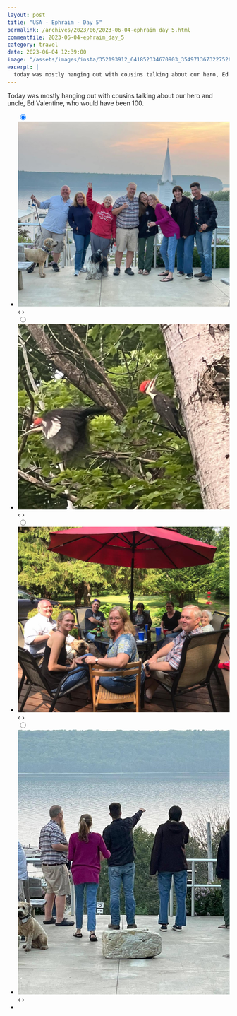 ```yaml
---
layout: post
title: "USA - Ephraim - Day 5"
permalink: /archives/2023/06/2023-06-04-ephraim_day_5.html
commentfile: 2023-06-04-ephraim_day_5
category: travel
date: 2023-06-04 12:39:00
image: "/assets/images/insta/352193912_641852334670903_3549713673227526158_n_17987894708102945.jpg"
excerpt: |
  today was mostly hanging out with cousins talking about our hero, Ed Valentine, who would have been 100.
---
```


Today was mostly hanging out with cousins talking about our hero and uncle, Ed Valentine, who would have been 100.

<ul class="slides">
    <input type="radio" name="radio-btn" id="img-1" checked="checked" />
    <li class="slide-container">
        <div class="slide">
          <a href="/assets/images/insta/352102990_3503174023337060_7864059286384588874_n_18290288728191735.jpg"><img src="/assets/images/insta/352102990_3503174023337060_7864059286384588874_n_18290288728191735.jpg" /></a>
        </div>
    <div class="nav">
      <label for="img-4" class="prev">&#x2039;</label>
      <label for="img-2" class="next">&#x203a;</label>
    </div>
    </li>
        <input type="radio" name="radio-btn" id="img-2"  />
    <li class="slide-container">
        <div class="slide">
          <a href="/assets/images/insta/351742883_258644380017281_8300600630068148195_n_18004955815667585.jpg"><img src="/assets/images/insta/351742883_258644380017281_8300600630068148195_n_18004955815667585.jpg" /></a>
        </div>
    <div class="nav">
      <label for="img-1" class="prev">&#x2039;</label>
      <label for="img-3" class="next">&#x203a;</label>
    </div>
    </li>
        <input type="radio" name="radio-btn" id="img-3"  />
    <li class="slide-container">
        <div class="slide">
          <a href="/assets/images/insta/351440523_9382641521807123_6348956021364777502_n_17999936806847321.jpg"><img src="/assets/images/insta/351440523_9382641521807123_6348956021364777502_n_17999936806847321.jpg" /></a>
        </div>
    <div class="nav">
      <label for="img-2" class="prev">&#x2039;</label>
      <label for="img-4" class="next">&#x203a;</label>
    </div>
    </li>
    <input type="radio" name="radio-btn" id="img-4" />
    <li class="slide-container">
        <div class="slide">
          <a href="/assets/images/insta/352193912_641852334670903_3549713673227526158_n_17987894708102945.jpg"><img src="/assets/images/insta/352193912_641852334670903_3549713673227526158_n_17987894708102945.jpg" /></a>
        </div>
    <div class="nav">
      <label for="img-3" class="prev">&#x2039;</label>
      <label for="img-1" class="next">&#x203a;</label>
    </div>
    </li>
<li class="nav-dots">
      <label for="img-1" class="nav-dot" id="img-dot-1"></label>
      <label for="img-2" class="nav-dot" id="img-dot-2"></label>
      <label for="img-3" class="nav-dot" id="img-dot-3"></label>
      <label for="img-4" class="nav-dot" id="img-dot-4"></label>
</li>
</ul>
